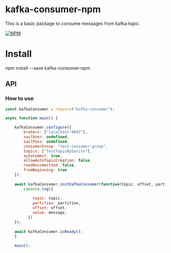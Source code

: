 # kafka-consumer-npm

This is a basic package to consume messages from kafka topic.

[![NPM](https://nodei.co/npm-dl/kafka-consumer-npm.png?months=1)](https://www.npmjs.com/package/kafka-consumer-npm)

# Install
npm install --save kafka-consumer-npm

## API

### How to use

```js
const kafkaConsumer = require("kafka-consumer"); 
```
```js
async function main() {

    kafkaConsumer.configure({
        brokers: ["localhost:9092"],
        saslUser: undefined,
        saslPass: undefined,
        consumerGroup: "test-consumer-group",
        topics: ["TestTopicBySarita"],
        autoCommit: true,
        allowAutoTopicCreation: false,
        readUncommitted: false,
        fromBeginning: true
    });
    
    await kafkaConsumer.initKafkaConsumer(function(topic, offset, partition, message){
        console.log({
    
            topic: topic,
            partition: partition,
            offset: offset,
            value: message,
          })
    });
    
    await kafkaConsumer.isReady();
    }
    
    main();
```

